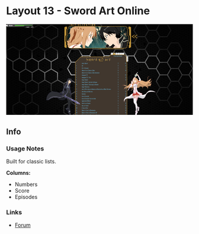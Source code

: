 # Layout 13 - Sword Art Online

![](gallery/demo.jpg)

## Info

### Usage Notes

Built for classic lists.

**Columns:**

- Numbers
- Score
- Episodes

### Links

- [Forum](https://myanimelist.net/forum/?topicid=652507)